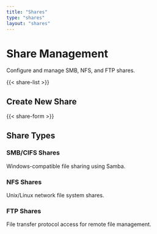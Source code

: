 ```yaml
---
title: "Shares"
type: "shares"
layout: "shares"
---
```


# Share Management

Configure and manage SMB, NFS, and FTP shares.

{{< share-list >}}

## Create New Share

{{< share-form >}}

## Share Types

### SMB/CIFS Shares
Windows-compatible file sharing using Samba.

### NFS Shares  
Unix/Linux network file system shares.

### FTP Shares
File transfer protocol access for remote file management.